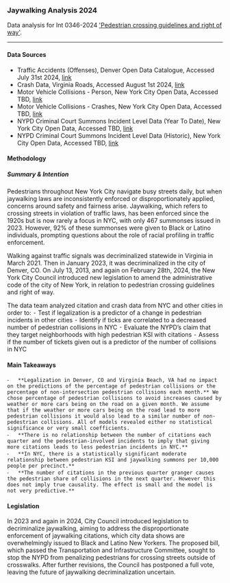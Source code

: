 ### Jaywalking Analysis 2024
Data analysis for Int 0346-2024 ['Pedestrian crossing guidelines and right of way'](https://legistar.council.nyc.gov/LegislationDetail.aspx?ID=6557803&GUID=7D6F4CEC-85C3-4E00-9E54-36641179493B&Options=&Search=).

***  

#### Data Sources 
- Traffic Accidents (Offenses), Denver Open Data Catalogue, Accessed July 31st 2024, [link](https://data.cityofnewyork.us/Transportation/Bus-Breakdown-and-Delays/ez4e-fazm)
- Crash Data, Virginia Roads, Accessed August 1st 2024, [link](https://www.virginiaroads.org/maps/VDOT::crash-data-1/about)
- Motor Vehicle Collisions - Person, New York City Open Data, Accessed TBD, [link](https://data.cityofnewyork.us/Public-Safety/Motor-Vehicle-Collisions-Person/f55k-p6yu/about_data)
- Motor Vehicle Collisions - Crashes, New York City Open Data, Accessed TBD, [link](https://data.cityofnewyork.us/Public-Safety/Motor-Vehicle-Collisions-Crashes/h9gi-nx95/about_data)
- NYPD Criminal Court Summons Incident Level Data (Year To Date), New York City Open Data, Accessed TBD, [link](https://data.cityofnewyork.us/Public-Safety/NYPD-Criminal-Court-Summons-Incident-Level-Data-Yea/8h9b-rp9u/about_data)
- NYPD Criminal Court Summons Incident Level Data (Historic), New York City Open Data, Accessed TBD, [link](https://data.cityofnewyork.us/Public-Safety/NYPD-Criminal-Court-Summons-Historic-/sv2w-rv3k/about_data)


#### Methodology 

##### Summary & Intention
Pedestrians throughout New York City navigate busy streets daily, but when jaywalking laws are inconsistently enforced or disproportionately applied, concerns around safety and fairness arise. Jaywalking, which refers to crossing streets in violation of traffic laws, has been enforced since the 1920s but is now rarely a focus in NYC, with only 467 summonses issued in 2023. However, 92% of these summonses were given to Black or Latino individuals, prompting questions about the role of racial profiling in traffic enforcement.

Walking against traffic signals was decriminalized statewide in Virginia in March 2021. Then in January 2023, it was decriminalized in the city of Denver, CO. On July 13, 2013, and again on February 28th, 2024, the New York City Council introduced new legislation to amend the administrative code of the city of New York, in relation to pedestrian crossing guidelines and right of way. 

The data team analyzed citation and crash data from NYC and other cities in order to:
	⁃	Test if legalization is a predictor of a change in pedestrian incidents in other cities
	⁃	Identify if ticks are correlated to a decreased number of pedestrian collisions in NYC
	⁃	Evaluate the NYPD’s claim that they target neighborhoods with high pedestrian KSI with citations
	⁃	Assess if the number of tickets given out is a predictor of the number of collisions in NYC

#### Main Takeaways
	⁃	**Legalization in Denver, CO and Virginia Beach, VA had no impact on the predictions of the percentage of pedestrian collisions or the percentage of non-intersection pedestrian collisions each month.** We chose percentage of pedestrian collisions to avoid increases caused by weather or more cars being on the road on a given month. We assume that if the weather or more cars being on the road lead to more pedestrian collisions it would also lead to a similar number of non-pedestrian collisions. All of models revealed either no statistical significance or very small coefficients. 
	⁃	**There is no relationship between the number of citations each quarter and the pedestrian-involved incidents to imply that giving more citations leads to less pedestrian incidents in NYC.**
	⁃	**In NYC, there is a statistically significant moderate relationship between pedestrian KSI and jaywalking summons per 10,000 people per precinct.** 
	⁃	**The number of citations in the previous quarter granger causes the pedestrian share of collisions in the next quarter. However this does not imply true causality. The effect is small and the model is not very predictive.** 


#### Legislation
In 2023 and again in 2024, City Council introduced legislation to decriminalize jaywalking, aiming to address the disproportionate enforcement of jaywalking citations, which city data shows are overwhelmingly issued to Black and Latino New Yorkers. The proposed bill, which passed the Transportation and Infrastructure Committee, sought to stop the NYPD from penalizing pedestrians for crossing streets outside of crosswalks. After further revisions, the Council has postponed a full vote, leaving the future of jaywalking decriminalization uncertain.
